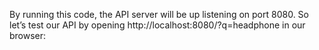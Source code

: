 By running this code, the API server will be up listening on port 8080. So let’s test our API by opening http://localhost:8080/?q=headphone in our browser:
